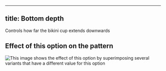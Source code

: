 ***

## title: Bottom depth

Controls how far the bikini cup extends downwards

## Effect of this option on the pattern

![This image shows the effect of this option by superimposing several variants that have a different value for this option](bee\_bottomcupdepth\_sample.svg "Effect of this option on the pattern")
